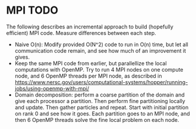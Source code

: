MPI TODO
========

The following describes an incremental approach to build (hopefully efficient) MPI code. Measure differences between each step.

- Naive O(n): Modify provided O(N^2) code to run in O(n) time, but let all communication code remain, and see how much of an improvement it gives.
- Keep the same MPI code from earlier, but parallellize the local computations with OpenMP. Try to run 4 MPI nodes on one compute node, and 6 OpenMP threads per MPI node, as described in https://www.nersc.gov/users/computational-systems/hopper/running-jobs/using-openmp-with-mpi/
- Domain decomposition: perform a coarse partition of the domain and give each processor a partition. Then perform fine partitioning locally and update. Then gather particles and repeat. Start with initial partition on rank 0 and see how it goes. Each partition goes to an MPI node, and then 6 OpenMP threads solve the fine local problem on each node.
